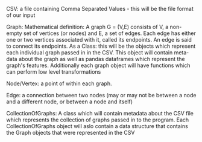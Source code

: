 CSV: a file containing Comma Separated Values - this will be the file format of our input

Graph: 
    Mathematical definition: A graph G = (V,E) consists of V, a non-empty set of vertices (or nodes) and E, a set of edges. Each edge has either one or two vertices associated with it, called its endpoints. An edge is said to connect its endpoints.
    As a Class: this will be the objects which represent each individual graph passed in in the CSV. This object will contain meta-data about the graph as well as pandas dataframes which represent the graph's features. Additionally each graph object will have functions which can perform low level transformations

Node/Vertex: a point of within each graph.

Edge: a connection between two nodes (may or may not be between a node and a different node, or between a node and itself)

CollectionOfGraphs: A class which will contain metadata about the CSV file which represents the collection of graphs passed in to the program. Each CollectionOfGraphs object will aslo contain a data structure that contains the Graph objects that were represented in the CSV